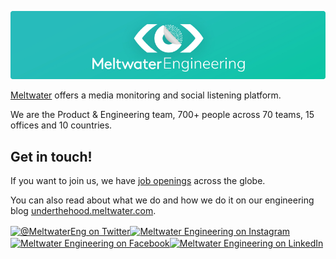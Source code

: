 ![Meltwater Engineering](./MeltwaterEngGithubProfile.png)

[Meltwater](https://meltwater.com/) offers a media monitoring and social listening platform.

We are the Product & Engineering team, 700+ people across 70 teams, 15 offices and 10 countries.

## Get in touch!

If you want to join us, we have [job openings](https://underthehood.meltwater.com/jobs/) across the globe. 

You can also read about what we do and how we do it on our engineering blog [underthehood.meltwater.com](https://underthehood.meltwater.com/).

<a href="https://twitter.com/meltwatereng"><img align="center" src="https://cdn.jsdelivr.net/npm/simple-icons@3.0.1/icons/twitter.svg" alt="@MeltwaterEng on Twitter" height="30" width="40" /></a><a href="https://instagram.com/meltwaterengineering"><img align="center" src="https://cdn.jsdelivr.net/npm/simple-icons@3.0.1/icons/instagram.svg" alt="Meltwater Engineering on Instagram" height="30" width="40" /></a><a href="https://www.facebook.com/MWSoftwareEngineering/"><img align="center" src="https://cdn.jsdelivr.net/npm/simple-icons@3.0.1/icons/facebook.svg" alt="Meltwater Engineering on Facebook" height="30" width="40" /></a><a href="https://www.linkedin.com/company/meltwater/"><img align="center" src="https://cdn.jsdelivr.net/npm/simple-icons@3.0.1/icons/linkedin.svg" alt="Meltwater Engineering on LinkedIn" height="30" width="40" /></a>
